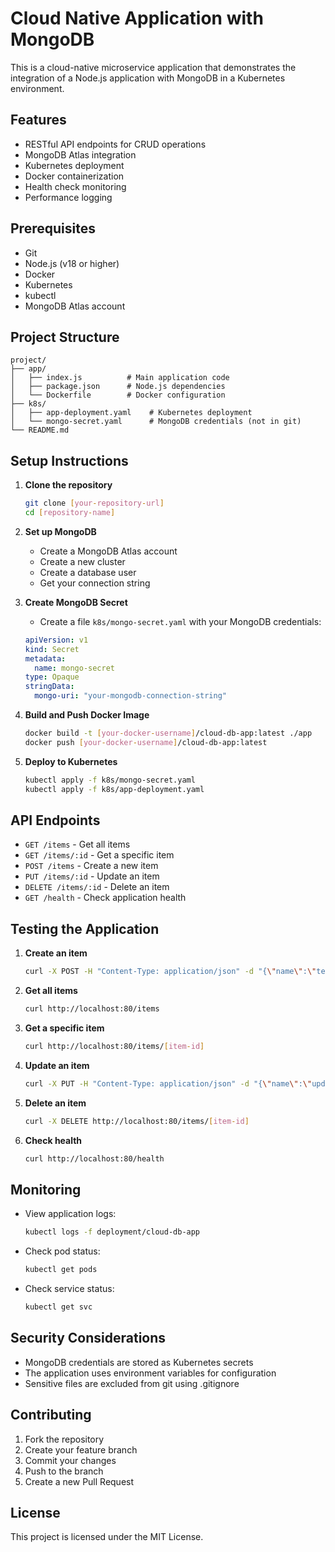 # Cloud Native Application with MongoDB

This is a cloud-native microservice application that demonstrates the integration of a Node.js application with MongoDB in a Kubernetes environment.

## Features

- RESTful API endpoints for CRUD operations
- MongoDB Atlas integration
- Kubernetes deployment
- Docker containerization
- Health check monitoring
- Performance logging

## Prerequisites

- Git
- Node.js (v18 or higher)
- Docker
- Kubernetes
- kubectl
- MongoDB Atlas account

## Project Structure

```
project/
├── app/
│   ├── index.js          # Main application code
│   ├── package.json      # Node.js dependencies
│   └── Dockerfile        # Docker configuration
├── k8s/
│   ├── app-deployment.yaml    # Kubernetes deployment
│   └── mongo-secret.yaml      # MongoDB credentials (not in git)
└── README.md
```

## Setup Instructions

1. **Clone the repository**
   ```bash
   git clone [your-repository-url]
   cd [repository-name]
   ```

2. **Set up MongoDB**
   - Create a MongoDB Atlas account
   - Create a new cluster
   - Create a database user
   - Get your connection string

3. **Create MongoDB Secret**
   - Create a file `k8s/mongo-secret.yaml` with your MongoDB credentials:
   ```yaml
   apiVersion: v1
   kind: Secret
   metadata:
     name: mongo-secret
   type: Opaque
   stringData:
     mongo-uri: "your-mongodb-connection-string"
   ```

4. **Build and Push Docker Image**
   ```bash
   docker build -t [your-docker-username]/cloud-db-app:latest ./app
   docker push [your-docker-username]/cloud-db-app:latest
   ```

5. **Deploy to Kubernetes**
   ```bash
   kubectl apply -f k8s/mongo-secret.yaml
   kubectl apply -f k8s/app-deployment.yaml
   ```

## API Endpoints

- `GET /items` - Get all items
- `GET /items/:id` - Get a specific item
- `POST /items` - Create a new item
- `PUT /items/:id` - Update an item
- `DELETE /items/:id` - Delete an item
- `GET /health` - Check application health

## Testing the Application

1. **Create an item**
   ```bash
   curl -X POST -H "Content-Type: application/json" -d "{\"name\":\"test item\"}" http://localhost:80/items
   ```

2. **Get all items**
   ```bash
   curl http://localhost:80/items
   ```

3. **Get a specific item**
   ```bash
   curl http://localhost:80/items/[item-id]
   ```

4. **Update an item**
   ```bash
   curl -X PUT -H "Content-Type: application/json" -d "{\"name\":\"updated item\"}" http://localhost:80/items/[item-id]
   ```

5. **Delete an item**
   ```bash
   curl -X DELETE http://localhost:80/items/[item-id]
   ```

6. **Check health**
   ```bash
   curl http://localhost:80/health
   ```

## Monitoring

- View application logs:
  ```bash
  kubectl logs -f deployment/cloud-db-app
  ```

- Check pod status:
  ```bash
  kubectl get pods
  ```

- Check service status:
  ```bash
  kubectl get svc
  ```

## Security Considerations

- MongoDB credentials are stored as Kubernetes secrets
- The application uses environment variables for configuration
- Sensitive files are excluded from git using .gitignore

## Contributing

1. Fork the repository
2. Create your feature branch
3. Commit your changes
4. Push to the branch
5. Create a new Pull Request

## License

This project is licensed under the MIT License. 